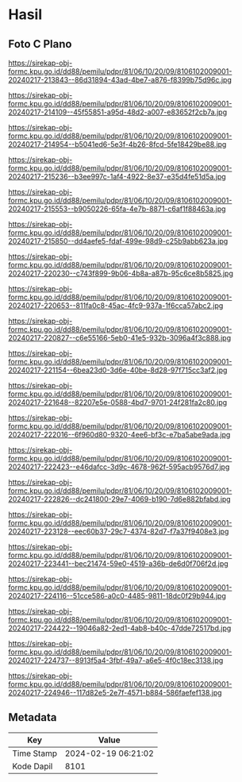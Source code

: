 # Hasil

## Foto C Plano

https://sirekap-obj-formc.kpu.go.id/dd88/pemilu/pdpr/81/06/10/20/09/8106102009001-20240217-213843--86d31894-43ad-4be7-a876-f8399b75d96c.jpg

https://sirekap-obj-formc.kpu.go.id/dd88/pemilu/pdpr/81/06/10/20/09/8106102009001-20240217-214109--45f55851-a95d-48d2-a007-e83652f2cb7a.jpg

https://sirekap-obj-formc.kpu.go.id/dd88/pemilu/pdpr/81/06/10/20/09/8106102009001-20240217-214954--b5041ed6-5e3f-4b26-8fcd-5fe18429be88.jpg

https://sirekap-obj-formc.kpu.go.id/dd88/pemilu/pdpr/81/06/10/20/09/8106102009001-20240217-215236--b3ee997c-1af4-4922-8e37-e35d4fe51d5a.jpg

https://sirekap-obj-formc.kpu.go.id/dd88/pemilu/pdpr/81/06/10/20/09/8106102009001-20240217-215553--b9050226-65fa-4e7b-8871-c6af1f88463a.jpg

https://sirekap-obj-formc.kpu.go.id/dd88/pemilu/pdpr/81/06/10/20/09/8106102009001-20240217-215850--dd4aefe5-fdaf-499e-98d9-c25b9abb623a.jpg

https://sirekap-obj-formc.kpu.go.id/dd88/pemilu/pdpr/81/06/10/20/09/8106102009001-20240217-220230--c743f899-9b06-4b8a-a87b-95c6ce8b5825.jpg

https://sirekap-obj-formc.kpu.go.id/dd88/pemilu/pdpr/81/06/10/20/09/8106102009001-20240217-220653--811fa0c8-45ac-4fc9-937a-1f6cca57abc2.jpg

https://sirekap-obj-formc.kpu.go.id/dd88/pemilu/pdpr/81/06/10/20/09/8106102009001-20240217-220827--c6e55166-5eb0-41e5-932b-3096a4f3c888.jpg

https://sirekap-obj-formc.kpu.go.id/dd88/pemilu/pdpr/81/06/10/20/09/8106102009001-20240217-221154--6bea23d0-3d6e-40be-8d28-97f715cc3af2.jpg

https://sirekap-obj-formc.kpu.go.id/dd88/pemilu/pdpr/81/06/10/20/09/8106102009001-20240217-221648--82207e5e-0588-4bd7-9701-24f281fa2c80.jpg

https://sirekap-obj-formc.kpu.go.id/dd88/pemilu/pdpr/81/06/10/20/09/8106102009001-20240217-222016--6f960d80-9320-4ee6-bf3c-e7ba5abe9ada.jpg

https://sirekap-obj-formc.kpu.go.id/dd88/pemilu/pdpr/81/06/10/20/09/8106102009001-20240217-222423--e46dafcc-3d9c-4678-962f-595acb9576d7.jpg

https://sirekap-obj-formc.kpu.go.id/dd88/pemilu/pdpr/81/06/10/20/09/8106102009001-20240217-222826--dc241800-29e7-4069-b190-7d6e882bfabd.jpg

https://sirekap-obj-formc.kpu.go.id/dd88/pemilu/pdpr/81/06/10/20/09/8106102009001-20240217-223128--eec60b37-29c7-4374-82d7-f7a37f9408e3.jpg

https://sirekap-obj-formc.kpu.go.id/dd88/pemilu/pdpr/81/06/10/20/09/8106102009001-20240217-223441--bec21474-59e0-4519-a36b-de6d0f706f2d.jpg

https://sirekap-obj-formc.kpu.go.id/dd88/pemilu/pdpr/81/06/10/20/09/8106102009001-20240217-224116--51cce586-a0c0-4485-9811-18dc0f29b944.jpg

https://sirekap-obj-formc.kpu.go.id/dd88/pemilu/pdpr/81/06/10/20/09/8106102009001-20240217-224422--19046a82-2ed1-4ab8-b40c-47dde72517bd.jpg

https://sirekap-obj-formc.kpu.go.id/dd88/pemilu/pdpr/81/06/10/20/09/8106102009001-20240217-224737--8913f5a4-3fbf-49a7-a6e5-4f0c18ec3138.jpg

https://sirekap-obj-formc.kpu.go.id/dd88/pemilu/pdpr/81/06/10/20/09/8106102009001-20240217-224946--117d82e5-2e7f-4571-b884-586faefef138.jpg


## Metadata

| Key        | Value               |
| ---------- | ------------------- |
| Time Stamp | 2024-02-19 06:21:02 |
| Kode Dapil | 8101                |



